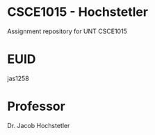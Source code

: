 # CSCE1015 - Hochstetler
Assignment repository for UNT CSCE1015

# EUID
jas1258

# Professor
Dr. Jacob Hochstetler
